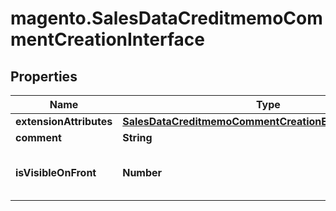 # magento.SalesDataCreditmemoCommentCreationInterface

## Properties
Name | Type | Description | Notes
------------ | ------------- | ------------- | -------------
**extensionAttributes** | [**SalesDataCreditmemoCommentCreationExtensionInterface**](SalesDataCreditmemoCommentCreationExtensionInterface.md) |  | [optional] 
**comment** | **String** | Comment. | 
**isVisibleOnFront** | **Number** | Is-visible-on-storefront flag value. | 


